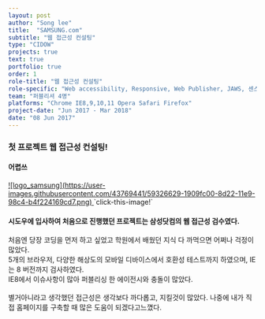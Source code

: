 ```yaml
---
layout: post
author: "Song lee"
title:  "SAMSUNG.com"
subtitle: "웹 접근성 컨설팅"
type: "CIDOW"
projects: true
text: true
portfolio: true
order: 1
role-title: "웹 접근성 컨설팅"
role-specific: "Web accessibility, Responsive, Web Publisher, JAWS, 센스리더 "
team: "퍼블리셔 4명"
platforms: "Chrome IE8,9,10,11 Opera Safari Firefox"
project-date: "Jun 2017 - Mar 2018"
date: "08 Jun 2017"
---
```


### 첫 프로젝트 웹 접근성 컨설팅!

#### 어렵쓰

<a class="img-company" href="https://www.samsung.com/us/" title="삼성닷컴 바로가기">
![logo_samsung](https://user-images.githubusercontent.com/43769441/59326629-1909fc00-8d22-11e9-98c4-b4f224169cd7.png)
</a>
`click-this-image!`

#### 시도우에 입사하여 처음으로 진행했던 프로젝트는 삼성닷컴의 웹 접근성 검수였다.
처음엔 당장 코딩을 먼저 하고 싶었고 학원에서 배웠던 지식 다 까먹으면 어쩌나 걱정이 많았다. <br/>
5개의 브라우저, 다양한 해상도의 모바일 디바이스에서 호환성 테스트까지 하였으며, IE는 8 버전까지 검사하였다.<br/>
IE8에서 이슈사항이 많아 퍼블리싱 한 에이전시와 충돌이 많았다.<br><br>
별거아니라고 생각했던 접근성은 생각보다 까다롭고, 지킬것이 많았다. 나중에 내가 직접 홈페이지를 구축할 때 많은 도움이 되겠다고느꼈다.